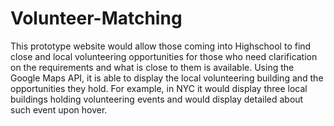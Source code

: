 # Volunteer-Matching
This prototype website would allow those coming into Highschool to find close and local volunteering opportunities for those who need clarification on the requirements and what is close to them is available.
Using the Google Maps API, it is able to display the local volunteering building and the opportunities they hold.
For example, in NYC it would display three local buildings holding volunteering events and would display detailed about such event upon hover.
